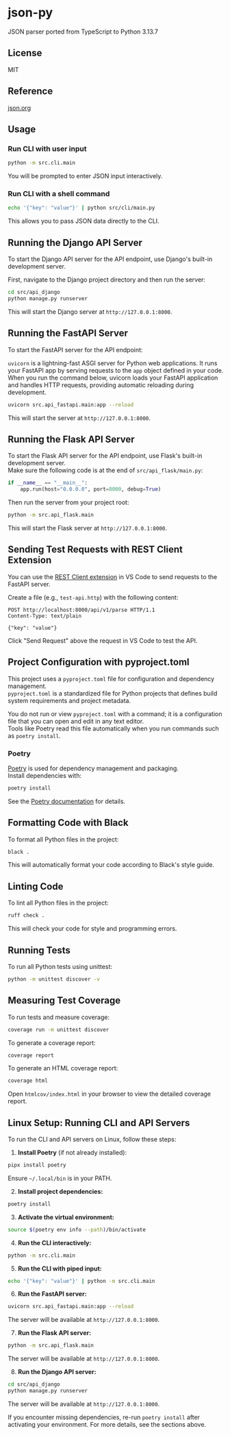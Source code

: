 # json-py

JSON parser ported from TypeScript to Python 3.13.7

## License

MIT

## Reference

[json.org](http://json.org)

## Usage

### Run CLI with user input

```sh
python -m src.cli.main
```

You will be prompted to enter JSON input interactively.

### Run CLI with a shell command

```sh
echo '{"key": "value"}' | python src/cli/main.py
```

This allows you to pass JSON data directly to the CLI.

## Running the Django API Server

To start the Django API server for the API endpoint, use Django's built-in development server.

First, navigate to the Django project directory and then run the server:

```sh
cd src/api_django
python manage.py runserver
```

This will start the Django server at `http://127.0.0.1:8000`.

## Running the FastAPI Server

To start the FastAPI server for the API endpoint:

`uvicorn` is a lightning-fast ASGI server for Python web applications. It runs your FastAPI app by serving requests to the `app` object defined in your code. When you run the command below, uvicorn loads your FastAPI application and handles HTTP requests, providing automatic reloading during development.

```sh
uvicorn src.api_fastapi.main:app --reload
```

This will start the server at `http://127.0.0.1:8000`.

## Running the Flask API Server

To start the Flask API server for the API endpoint, use Flask's built-in development server.  
Make sure the following code is at the end of `src/api_flask/main.py`:

```python
if __name__ == "__main__":
    app.run(host="0.0.0.0", port=8000, debug=True)
```

Then run the server from your project root:

```sh
python -m src.api_flask.main
```

This will start the Flask server at `http://127.0.0.1:8000`.

## Sending Test Requests with REST Client Extension

You can use the [REST Client extension](https://marketplace.visualstudio.com/items?itemName=humao.rest-client) in VS Code to send requests to the FastAPI server.

Create a file (e.g., `test-api.http`) with the following content:

```http
POST http://localhost:8000/api/v1/parse HTTP/1.1
Content-Type: text/plain

{"key": "value"}
```

Click "Send Request" above the request in VS Code to test the API.

## Project Configuration with pyproject.toml

This project uses a `pyproject.toml` file for configuration and dependency management.  
`pyproject.toml` is a standardized file for Python projects that defines build system requirements and project metadata.

You do not run or view `pyproject.toml` with a command; it is a configuration file that you can open and edit in any text editor.  
Tools like Poetry read this file automatically when you run commands such as `poetry install`.

### Poetry

[Poetry](https://python-poetry.org/) is used for dependency management and packaging.  
Install dependencies with:

```sh
poetry install
```

See the [Poetry documentation](https://python-poetry.org/docs/) for details.

## Formatting Code with Black

To format all Python files in the project:

```sh
black .
```

This will automatically format your code according to Black's style guide.

## Linting Code

To lint all Python files in the project:

```sh
ruff check .
```

This will check your code for style and programming errors.

## Running Tests

To run all Python tests using unittest:

```sh
python -m unittest discover -v
```

## Measuring Test Coverage

To run tests and measure coverage:

```sh
coverage run -m unittest discover
```

To generate a coverage report:

```sh
coverage report
```

To generate an HTML coverage report:

```sh
coverage html
```

Open `htmlcov/index.html` in your browser to view the detailed coverage report.

## Linux Setup: Running CLI and API Servers

To run the CLI and API servers on Linux, follow these steps:

1. **Install Poetry** (if not already installed):

```bash
pipx install poetry
```

   Ensure `~/.local/bin` is in your PATH.

2. **Install project dependencies:**

```bash
poetry install
```

3. **Activate the virtual environment:**

```bash
source $(poetry env info --path)/bin/activate
```

4. **Run the CLI interactively:**

```bash
python -m src.cli.main
```

5. **Run the CLI with piped input:**

```bash
echo '{"key": "value"}' | python -m src.cli.main
```

6. **Run the FastAPI server:**

```bash
uvicorn src.api_fastapi.main:app --reload
```

The server will be available at `http://127.0.0.1:8000`.

7. **Run the Flask API server:**

```bash
python -m src.api_flask.main
```

The server will be available at `http://127.0.0.1:8000`.

8. **Run the Django API server:**

```bash
cd src/api_django
python manage.py runserver
```

The server will be available at `http://127.0.0.1:8000`.

If you encounter missing dependencies, re-run `poetry install` after activating your environment. For more details, see the sections above.
